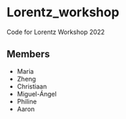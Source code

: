 # Lorentz_workshop
Code for Lorentz Workshop 2022

Members
-------
- Maria
- Zheng
- Christiaan
- Miguel-Ángel
- Philine
- Aaron
